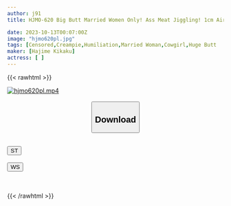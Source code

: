 ```yaml
---
author: j91
title: HJMO-620 Big Butt Married Women Only! Ass Meat Jiggling! 1cm Air Chair Patience Game Tournament! If You Can Hold Back With The Tip Of A Big Dick, Which Is Much Bigger Than Your Husband's, In Your Pussy For A Long Time, You'll Get 1 Million Yen! If You Fail, It's A Punishing Game With Intense Piston Creampie!

date: 2023-10-13T00:07:00Z
image: "hjmo620pl.jpg"
tags: [Censored,Creampie,Humiliation,Married Woman,Cowgirl,Huge Butt	]
maker: [Hajime Kikaku]
actress: [ ]
---
```



{{< rawhtml >}}

<div class="video" data-videoid="jOYk41pDL3cGw2">
    <a href="javascript:;">
        <img src="https://my.j91.asia/posts/hjmo620pl/hjmo620pl.jpg" width="WIDTH" height="HEIGHT" alt="hjmo620pl.mp4" loading="lazy">
    </a>
</div>

<script type="text/javascript" src="https://j91.asia/asset/on-demand-st.js"></script>

<br>
  <link rel="stylesheet" href="https://j91.asia/asset/bs5.css">
  
  <center>
  <button class="btn btn-primary" type="button" data-bs-toggle="collapse" data-bs-target=".multi-collapse" aria-expanded="false" aria-controls="multiCollapseExample1 multiCollapseExample2"><h2>Download</h2></button></center>
</p>
<div class="row">
  <div class="col">
    <div class="collapse multi-collapse" id="multiCollapseExample1">
      <div class="card card-body">
	      	      <br>
<div class="buttons">  
<a href="https://streamtape.to/v/jOYk41pDL3cGw2"><button class="btn-hover color-3"><i class="fa fa-download"></i> ST</button></a></div>
    </div>
  </div>
</div>
  <div class="col">
    <div class="collapse multi-collapse" id="multiCollapseExample2">
      <div class="card card-body">
	      <br>
<div class="buttons">
    <a href="https://wolfstream.tv/rt84lm4ncvd3"><button class="btn-hover color-9"><i class="fa fa-download"></i> WS</button></a></div>
<br><br>
      </div>
    </div>
  </div>
</div>

{{< /rawhtml >}}
